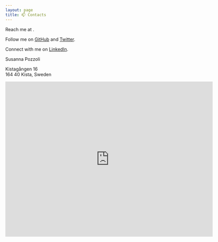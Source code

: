 ```yaml
---
layout: page
title: 📫 Contacts
---
```


<p>
    Reach me at <span class="e-mail" username="ilozzops" domain="es.htk"></span>.
</p>

<p>
    Follow me on <a href="https://github.com/snnpzz">GitHub</a> and <a href="https://twitter.com/snnpzz">Twitter</a>.
</p>

<p>
    Connect with me on <a href="www.linkedin.com/in/snnpzz">LinkedIn</a>.
</p>

<div class="address">
    <p>Susanna Pozzoli</p>
    <p>
        Kistagången 16
        <br>
        164 40 Kista, Sweden
    </p>
</div>

<iframe src="https://www.google.com/maps/embed?pb=!1m18!1m12!1m3!1d2030.708595987217!2d17.948019016219995!3d59.404574112029046!2m3!1f0!2f0!3f0!3m2!1i1024!2i768!4f13.1!3m3!1m2!1s0x465f9e92c961b301%3A0x64c9ee19dac11281!2sKistag%C3%A5ngen%2016%2C%20164%2040%20Kista!5e0!3m2!1sen!2sse!4v1656423894597!5m2!1sen!2sse" width="648" height="486" style="border:0;" allowfullscreen="" loading="lazy" referrerpolicy="no-referrer-when-downgrade"></iframe>
